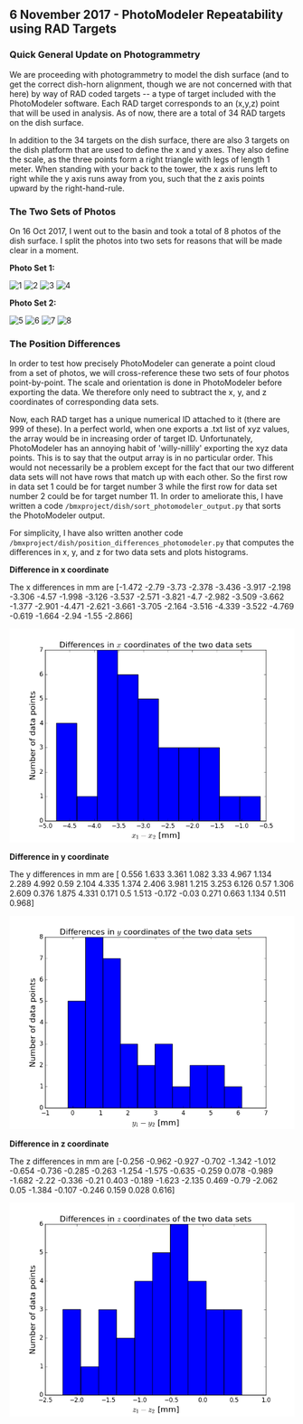 ## 6 November 2017 - PhotoModeler Repeatability using RAD Targets

### Quick General Update on Photogrammetry

We are proceeding with photogrammetry to model the dish surface (and to get the correct dish-horn alignment, though we are not concerned with that here) by way of RAD coded targets -- a type of target included with the PhotoModeler software.  Each RAD target corresponds to an (x,y,z) point that will be used in analysis.  As of now, there are a total of 34 RAD targets on the dish surface.

In addition to the 34 targets on the dish surface, there are also 3 targets on the dish platform that are used to define the x and y axes.  They also define the scale, as the three points form a right triangle with legs of length 1 meter.  When standing with your back to the tower, the x axis runs left to right while the y axis runs away from you, such that the z axis points upward by the right-hand-rule.

### The Two Sets of Photos

On 16 Oct 2017, I went out to the basin and took a total of 8 photos of the dish surface.  I split the photos into two sets for reasons that will be made clear in a moment.

**Photo Set 1:**

![1](IMG_3269.JPG)
![2](IMG_3272.JPG)
![3](IMG_3298.JPG)
![4](IMG_3300.JPG)

**Photo Set 2:**

![5](IMG_3271.JPG)
![6](IMG_3286.JPG)
![7](IMG_3299.JPG)
![8](IMG_3301.JPG)

### The Position Differences 

In order to test how precisely PhotoModeler can generate a point cloud from a set of photos, we will cross-reference these two sets of four photos point-by-point.  The scale and orientation is done in PhotoModeler before exporting the data.  We therefore only need to subtract the x, y, and z coordinates of corresponding data sets.

Now, each RAD target has a unique numerical ID attached to it (there are 999 of these).  In a perfect world, when one exports a .txt list of xyz values, the array would be in increasing order of target ID.  Unfortunately, PhotoModeler has an annoying habit of 'willy-nillily' exporting the xyz data points.  This is to say that the output array is in no particular order.  This would not necessarily be a problem except for the fact that our two different data sets will not have rows that match up with each other.  So the first row in data set 1 could be for target number 3 while the first row for data set number 2 could be for target number 11.  In order to ameliorate this, I have written a code `/bmxproject/dish/sort_photomodeler_output.py` that sorts the PhotoModeler output.

For simplicity, I have also written another code `/bmxproject/dish/position_differences_photomodeler.py` that computes the differences in x, y, and z for two data sets and plots histograms.

**Difference in x coordinate**

The x differences in mm are [-1.472 -2.79  -3.73  -2.378 -3.436 -3.917 -2.198 -3.306 -4.57  -1.998
 -3.126 -3.537 -2.571 -3.821 -4.7   -2.982 -3.509 -3.662 -1.377 -2.901
 -4.471 -2.621 -3.661 -3.705 -2.164 -3.516 -4.339 -3.522 -4.769 -0.619
 -1.664 -2.94  -1.55  -2.866]


![x](16Oct2017_dish_surface_subset1.txt-16Oct2017_dish_surface_subset2.txt_x_differences_histogram.png)

**Difference in y coordinate**

The y differences in mm are [ 0.556  1.633  3.361  1.082  3.33   4.967  1.134  2.289  4.992  0.59
  2.104  4.335  1.374  2.406  3.981  1.215  3.253  6.126  0.57   1.306
  2.609  0.376  1.875  4.331  0.171  0.5    1.513 -0.172 -0.03   0.271
  0.663  1.134  0.511  0.968]


![y](16Oct2017_dish_surface_subset1.txt-16Oct2017_dish_surface_subset2.txt_y_differences_histogram.png)

**Difference in z coordinate**

The z differences in mm are [-0.256 -0.962 -0.927 -0.702 -1.342 -1.012 -0.654 -0.736 -0.285 -0.263
 -1.254 -1.575 -0.635 -0.259  0.078 -0.989 -1.682 -2.22  -0.336 -0.21
  0.403 -0.189 -1.623 -2.135  0.469 -0.79  -2.062  0.05  -1.384 -0.107
 -0.246  0.159  0.028  0.616]


![z](16Oct2017_dish_surface_subset1.txt-16Oct2017_dish_surface_subset2.txt_z_differences_histogram.png)



